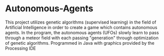 # Autonomous-Agents
This project utilizes genetic algorithms (supervised learning) in the field of Artificial Intelligence in order to create a game which contains autonomous agents. In the program, the autonomous agents (UFOs) slowly learn to pass through a meteor field with each passing "generation" through optimization of genetic algorithms. Programmed in Java with graphics provided by the Processing IDE
